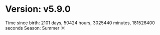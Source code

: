 # Version: v5.9.0
Time since birth: 2101 days, 50424 hours, 3025440 minutes, 181526400 seconds
Season: Summer ☀️
